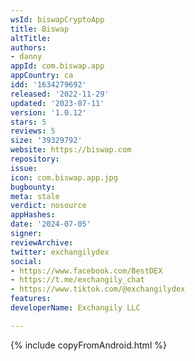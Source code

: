 ```yaml
---
wsId: biswapCryptoApp
title: Biswap
altTitle: 
authors:
- danny
appId: com.biswap.app
appCountry: ca
idd: '1634279692'
released: '2022-11-29'
updated: '2023-07-11'
version: '1.0.12'
stars: 5
reviews: 5
size: '39329792'
website: https://biswap.com
repository: 
issue: 
icon: com.biswap.app.jpg
bugbounty: 
meta: stale
verdict: nosource
appHashes: 
date: '2024-07-05'
signer: 
reviewArchive: 
twitter: exchangilydex
social:
- https://www.facebook.com/BestDEX
- https://t.me/exchangily_chat
- https://www.tiktok.com/@exchangilydex
features: 
developerName: Exchangily LLC

---
```


{% include copyFromAndroid.html %}
